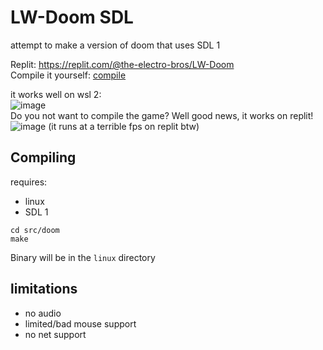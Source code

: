 # LW-Doom SDL
attempt to make a version of doom that uses SDL 1

Replit: https://replit.com/@the-electro-bros/LW-Doom <br>
Compile it yourself: [compile](https://github.com/Electro-Corp/LW-Doom-SDL/README.md#compiling)

it works well on wsl 2: <br>
![image](https://github.com/Electro-Corp/LW-Doom-SDL/assets/66333305/9cae16de-7cbe-4540-a7b7-706dbb61e0d5)<br>
Do you not want to compile the game? Well good news, it works on replit!
<br>
![image](https://github.com/Electro-Corp/LW-Doom-SDL/assets/66333305/1c06fc83-0fb0-4629-89e2-d3ed79c3c923)
(it runs at a terrible fps on replit btw)
<br>

## Compiling
requires:
* linux
* SDL 1

```
cd src/doom
make
```
Binary will be in the `linux` directory

## limitations
* no audio 
* limited/bad mouse support
* no net support
